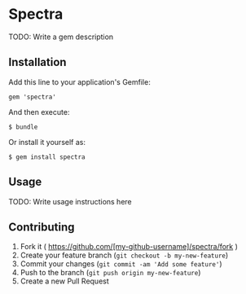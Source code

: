 # Spectra

TODO: Write a gem description

## Installation

Add this line to your application's Gemfile:

    gem 'spectra'

And then execute:

    $ bundle

Or install it yourself as:

    $ gem install spectra

## Usage

TODO: Write usage instructions here

## Contributing

1. Fork it ( https://github.com/[my-github-username]/spectra/fork )
2. Create your feature branch (`git checkout -b my-new-feature`)
3. Commit your changes (`git commit -am 'Add some feature'`)
4. Push to the branch (`git push origin my-new-feature`)
5. Create a new Pull Request
